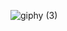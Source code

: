 ![giphy (3)](https://github.com/yoshi2no/yoshi2no/assets/57059705/1f1da15e-b79b-4e70-9b89-11faa63796ce)
